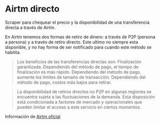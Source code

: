 # Airtm directo
Scraper para chequear el precio y la disponibilidad de una transferencia directa a través de Airtm.

En Airtm tenemos dos formas de retiro de dinero: a través de P2P (persona a persona) y a través de retiro directo.
Este ultimo no siempre esta disponible, y no hay forma de ser notificado para cuando este método se habilita.

>Los beneficios de las transferencias directas son:
  Finalización garantizada.
  Dependiendo del método de pago, el tiempo de finalización es más rápido. 
  Dependiendo del método de pago, aumente los límites de tamaño de transacción. 
  Dependiendo del método de pago, costos más bajos para retirar.

>La disponibilidad de retiros directos no P2P en algunas regiones se encuentra sujeta a las fluctuaciones de la demanda. Esta disposición está condicionada a factores de mercado y operacionales que pueden limitar el acceso a este servicio en ciertos momentos.

Información de [Airtm oficial](https://airtm.freshdesk.com/es-LA/support/solutions/articles/47001198154)
